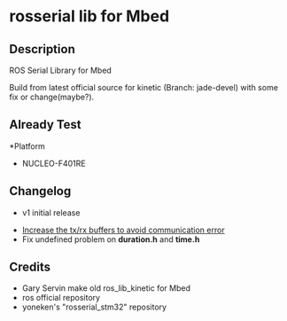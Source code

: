# rosserial lib for Mbed 

## Description
ROS Serial Library for Mbed
 
Build from latest official source for kinetic (Branch: jade-devel) with some fix or change(maybe?). 
## Already Test
*Platform
- NUCLEO-F401RE 
## Changelog
* v1 initial release 
- [Increase the tx/rx buffers to avoid communication error](https://github.com/yoneken/rosserial_stm32/commit/b7c9c778917331a2d9ffaca100477d6fba0ae6b2 "sources from yoneken's rosserial_stm32 repository") 
- Fix undefined problem on **duration.h** and **time.h**
## Credits 
* Gary Servin make old ros_lib_kinetic for Mbed
* ros official repository
* yoneken's "rosserial_stm32" repository